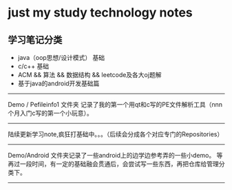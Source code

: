 # just my study technology notes   

## 学习笔记分类

* java（oop思想/设计模式） 基础
* c/c++ 基础
* ACM && 算法 && 数据结构 && leetcode及各大oj题解 
* 基于java的android开发基础篇

------------------------------------------------------------------------------

Demo / Pefileinfo1 文件夹 记录了我的第一个用qt和c写的PE文件解析工具（nnn个月入门c写的第一个小玩意）。

------------------------------------------------------------------------------

陆续更新学习note,疯狂打基础中。。。（后续会分成各个对应专门的Repositories）

------------------------------------------------------------------------------

Demo/Android 文件夹记录了一些android上的边学边参考弄的一些小demo。
等再过一段时间，有一定的基础融会贯通后，会尝试写一些东西，再把仓库给管理分类下。

------------------------------------------------------------------------------
